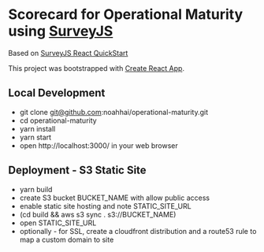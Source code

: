 # Scorecard for Operational Maturity using [SurveyJS](https://surveyjs.io/Overview/Library/)

Based on [SurveyJS React QuickStart](https://github.com/surveyjs/surveyjs_react_quickstart.git)

This project was bootstrapped with [Create React App](https://github.com/facebookincubator/create-react-app).

## Local Development

- git clone git@github.com:noahhai/operational-maturity.git
- cd operational-maturity
- yarn install
- yarn start
- open http://localhost:3000/ in your web browser

## Deployment - S3 Static Site

- yarn build
- create S3 bucket BUCKET_NAME with allow public access
- enable static site hosting and note STATIC_SITE_URL
- (cd build && aws s3 sync . s3://BUCKET_NAME)
- open STATIC_SITE_URL
- optionally - for SSL, create a cloudfront distribution and a route53 rule to map a custom domain to site
